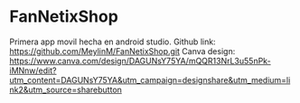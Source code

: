 # FanNetixShop
Primera app movil hecha en android studio.
Github link: https://github.com/MeylinM/FanNetixShop.git
Canva design: https://www.canva.com/design/DAGUNsY75YA/mQQR13NrL3u55nPk-iMNnw/edit?utm_content=DAGUNsY75YA&utm_campaign=designshare&utm_medium=link2&utm_source=sharebutton
